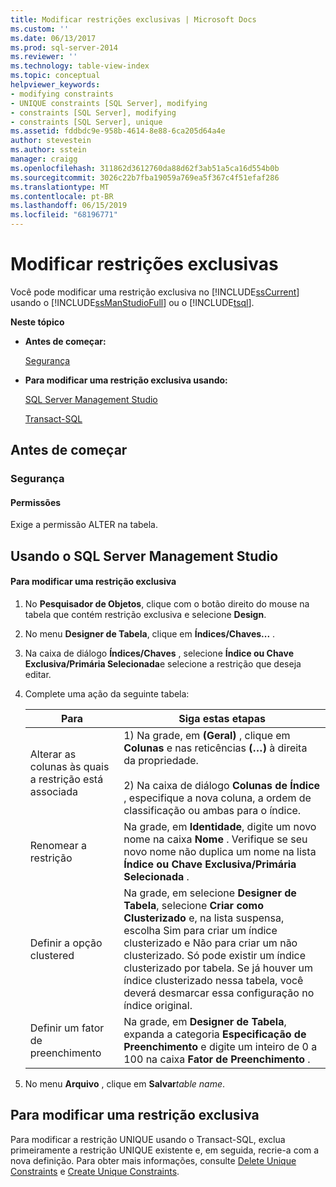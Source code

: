 ```yaml
---
title: Modificar restrições exclusivas | Microsoft Docs
ms.custom: ''
ms.date: 06/13/2017
ms.prod: sql-server-2014
ms.reviewer: ''
ms.technology: table-view-index
ms.topic: conceptual
helpviewer_keywords:
- modifying constraints
- UNIQUE constraints [SQL Server], modifying
- constraints [SQL Server], modifying
- constraints [SQL Server], unique
ms.assetid: fddbdc9e-958b-4614-8e88-6ca205d64a4e
author: stevestein
ms.author: sstein
manager: craigg
ms.openlocfilehash: 311862d3612760da88d62f3ab51a5ca16d554b0b
ms.sourcegitcommit: 3026c22b7fba19059a769ea5f367c4f51efaf286
ms.translationtype: MT
ms.contentlocale: pt-BR
ms.lasthandoff: 06/15/2019
ms.locfileid: "68196771"
---
```

# <a name="modify-unique-constraints"></a>Modificar restrições exclusivas
  Você pode modificar uma restrição exclusiva no [!INCLUDE[ssCurrent](../../includes/sscurrent-md.md)] usando o [!INCLUDE[ssManStudioFull](../../includes/ssmanstudiofull-md.md)] ou o [!INCLUDE[tsql](../../includes/tsql-md.md)].  
  
 **Neste tópico**  
  
-   **Antes de começar:**  
  
     [Segurança](#Security)  
  
-   **Para modificar uma restrição exclusiva usando:**  
  
     [SQL Server Management Studio](#SSMSProcedure)  
  
     [Transact-SQL](#TsqlProcedure)  
  
##  <a name="BeforeYouBegin"></a> Antes de começar  
  
###  <a name="Security"></a> Segurança  
  
####  <a name="Permissions"></a> Permissões  
 Exige a permissão ALTER na tabela.  
  
##  <a name="SSMSProcedure"></a> Usando o SQL Server Management Studio  
  
#### <a name="to-modify-a-unique-constraint"></a>Para modificar uma restrição exclusiva  
  
1.  No **Pesquisador de Objetos**, clique com o botão direito do mouse na tabela que contém restrição exclusiva e selecione **Design**.  
  
2.  No menu **Designer de Tabela**, clique em **Índices/Chaves...** .  
  
3.  Na caixa de diálogo **Índices/Chaves** , selecione **Índice ou Chave Exclusiva/Primária Selecionada**e selecione a restrição que deseja editar.  
  
4.  Complete uma ação da seguinte tabela:  
  
    |Para|Siga estas etapas|  
    |--------|------------------------|  
    |Alterar as colunas às quais a restrição está associada|1) Na grade, em **(Geral)** , clique em **Colunas** e nas reticências **(…)** à direita da propriedade.<br /><br /> 2) Na caixa de diálogo **Colunas de Índice** , especifique a nova coluna, a ordem de classificação ou ambas para o índice.|  
    |Renomear a restrição|Na grade, em **Identidade**, digite um novo nome na caixa **Nome** . Verifique se seu novo nome não duplica um nome na lista **Índice ou Chave Exclusiva/Primária Selecionada** .|  
    |Definir a opção clustered|Na grade, em selecione **Designer de Tabela**, selecione **Criar como Clusterizado** e, na lista suspensa, escolha Sim para criar um índice clusterizado e Não para criar um não clusterizado. Só pode existir um índice clusterizado por tabela. Se já houver um índice clusterizado nessa tabela, você deverá desmarcar essa configuração no índice original.|  
    |Definir um fator de preenchimento|Na grade, em **Designer de Tabela**, expanda a categoria **Especificação de Preenchimento** e digite um inteiro de 0 a 100 na caixa **Fator de Preenchimento** .|  
  
5.  No menu **Arquivo** , clique em **Salvar**_table name_.  
  
##  <a name="TsqlProcedure"></a> **Para modificar uma restrição exclusiva**  
  
 Para modificar a restrição UNIQUE usando o Transact-SQL, exclua primeiramente a restrição UNIQUE existente e, em seguida, recrie-a com a nova definição. Para obter mais informações, consulte [Delete Unique Constraints](delete-unique-constraints.md) e [Create Unique Constraints](create-unique-constraints.md).  
  
###  <a name="TsqlExample"></a>  

